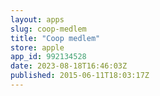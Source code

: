 ```yaml
---
layout: apps
slug: coop-medlem
title: "Coop medlem"
store: apple
app_id: 992134528
date: 2023-08-18T16:46:03Z
published: 2015-06-11T18:03:17Z
---
```

